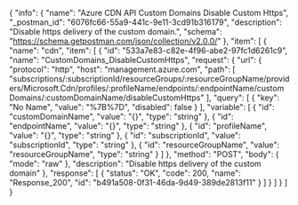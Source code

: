 {
  "info": {
    "name": "Azure CDN API Custom Domains Disable Custom Https",
    "_postman_id": "6076fc66-55a9-441c-9e11-3cd91b316179",
    "description": "Disable https delivery of the custom domain.",
    "schema": "https://schema.getpostman.com/json/collection/v2.0.0/"
  },
  "item": [
    {
      "name": "cdn",
      "item": [
        {
          "id": "533a7e83-c82e-4f96-abe2-97fc1d6261c9",
          "name": "CustomDomains_DisableCustomHttps",
          "request": {
            "url": {
              "protocol": "http",
              "host": "management.azure.com",
              "path": [
                "subscriptions/:subscriptionId/resourceGroups/:resourceGroupName/providers/Microsoft.Cdn/profiles/:profileName/endpoints/:endpointName/customDomains/:customDomainName/disableCustomHttps"
              ],
              "query": [
                {
                  "key": "No Name",
                  "value": "%7B%7D",
                  "disabled": false
                }
              ],
              "variable": [
                {
                  "id": "customDomainName",
                  "value": "{}",
                  "type": "string"
                },
                {
                  "id": "endpointName",
                  "value": "{}",
                  "type": "string"
                },
                {
                  "id": "profileName",
                  "value": "{}",
                  "type": "string"
                },
                {
                  "id": "subscriptionId",
                  "value": "subscriptionId",
                  "type": "string"
                },
                {
                  "id": "resourceGroupName",
                  "value": "resourceGroupName",
                  "type": "string"
                }
              ]
            },
            "method": "POST",
            "body": {
              "mode": "raw"
            },
            "description": "Disable https delivery of the custom domain"
          },
          "response": [
            {
              "status": "OK",
              "code": 200,
              "name": "Response_200",
              "id": "b491a508-0f31-46da-9d49-389de2813f11"
            }
          ]
        }
      ]
    }
  ]
}